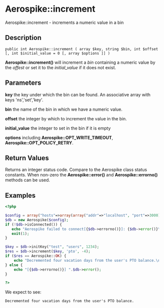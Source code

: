 
# Aerospike::increment

Aerospike::increment - increments a numeric value in a bin

## Description

```
public int Aerospike::increment ( array $key, string $bin, int $offset [, int $initial_value = 0 [, array $options ]] )
```

**Aerospike::increment()** will increment a *bin* containing a numeric value by the *offest* or
set it to the *initial_value* if it does not exist.

## Parameters

**key** the key under which the bin can be found. An associative array with keys 'ns','set','key'.

**bin** the name of the bin in which we have a numeric value.

**offset** the integer by which to increment the value in the bin.

**initial_value** the integer to set in the bin if it is empty

**options** including **Aerospike::OPT_WRITE_TIMEOUT**, **Aerospike::OPT_POLICY_RETRY**.

## Return Values

Returns an integer status code.  Compare to the Aerospike class status
constants.  When non-zero the **Aerospike::error()** and
**Aerospike::errorno()** methods can be used.

## Examples

```php
<?php

$config = array("hosts"=>array(array("addr"=>"localhost", "port"=>3000)));
$db = new Aerospike($config);
if (!$db->isConnected()) {
   echo "Aerospike failed to connect[{$db->errorno()}]: {$db->error()}\n";
   exit(1);
}

$key = $db->initKey("test", "users", 1234);
$res = $db->increment($key, 'pto', -4);
if ($res == Aerospike::OK) {
    echo "Decremented four vacation days from the user's PTO balance.\n";
} else {
    echo "[{$db->errorno()}] ".$db->error();
}

?>
```

We expect to see:

```
Decremented four vacation days from the user's PTO balance.
```

